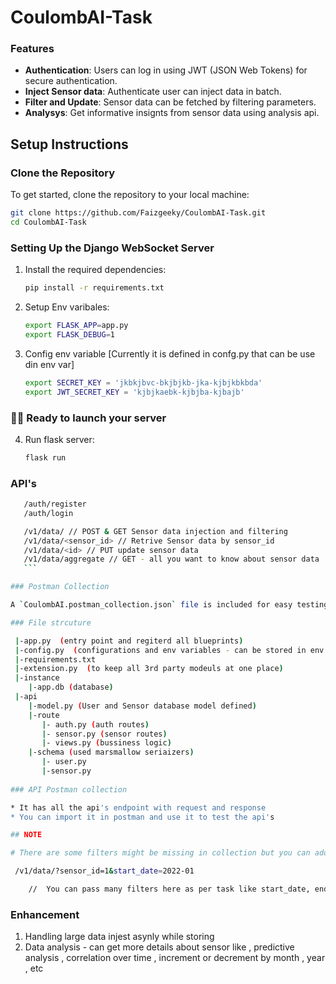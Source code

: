 # CoulombAI-Task



###  Features

- **Authentication**: Users can log in using JWT (JSON Web Tokens) for secure authentication.
- **Inject Sensor data**: Authenticate user can inject data in batch.
- **Filter and Update**: Sensor data can be fetched by filtering parameters.
- **Analysys**: Get informative insignts from sensor data using analysis api.




## Setup Instructions

### Clone the Repository

To get started, clone the repository to your local machine:

```sh
git clone https://github.com/Faizgeeky/CoulombAI-Task.git
cd CoulombAI-Task
```

### Setting Up the Django WebSocket Server



1. Install the required dependencies:
    ```sh
    pip install -r requirements.txt
    ```

2. Setup Env varibales:
    ```sh
    export FLASK_APP=app.py
    export FLASK_DEBUG=1
    ```
3. Config env variable [Currently it is defined in confg.py that can be use din env var]
     ```sh
    export SECRET_KEY = 'jkbkjbvc-bkjbjkb-jka-kjbjkbkbda'
    export JWT_SECRET_KEY = 'kjbjkaebk-kjbjba-kjbajb'  
    ```

###   🚀🚀 Ready to launch your server

4. Run flask server:
    ```sh
    flask run
    ```

### API's

 ```sh
    /auth/register
    /auth/login

    /v1/data/ // POST & GET Sensor data injection and filtering 
    /v1/data/<sensor_id> // Retrive Sensor data by sensor_id
    /v1/data/<id> // PUT update sensor data
    /v1/data/aggregate // GET - all you want to know about sensor data
    ``` 

### Postman Collection

A `CoulombAI.postman_collection.json` file is included for easy testing of the API endpoints with Postman. Simply import this file into Postman to get started.

### File strcuture

  |-app.py  (entry point and regiterd all blueprints)
  |-config.py  (configurations and env variables - can be stored in env for better security)
  |-requirements.txt  
  |-extension.py  (to keep all 3rd party modeuls at one place)
  |-instance
     |-app.db (database)
  |-api
     |-model.py (User and Sensor database model defined)
     |-route 
        |- auth.py (auth routes)
        |- sensor.py (sensor routes)
        |- views.py (bussiness logic)
     |-schema (used marsmallow seriaizers)
        |- user.py
        |-sensor.py
    
### API Postman collection

* It has all the api's endpoint with request and response
* You can import it in postman and use it to test the api's

## NOTE

# There are some filters might be missing in collection but you can add in filters  for example 
 ```
```sh
 /v1/data/?sensor_id=1&start_date=2022-01

    //  You can pass many filters here as per task like start_date, end_date, aggregate =['hourly','daily'] , pressure, temperature
```

### Enhancement 
1. Handling large data injest asynly while storing 
2. Data analysis - can get more details about sensor like , predictive analysis , correlation over time , increment or decrement by month , year , etc 



     
